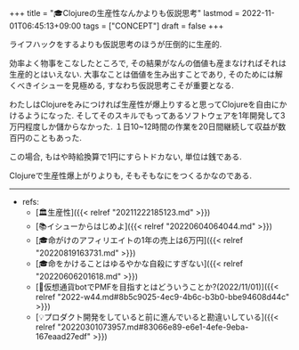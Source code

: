 +++
title = "🎓Clojureの生産性なんかよりも仮説思考"
lastmod = 2022-11-01T06:45:13+09:00
tags = ["CONCEPT"]
draft = false
+++

ライフハックをするよりも仮説思考のほうが圧倒的に生産的.

効率よく物事をこなしたところで, その結果がなんの価値も産まなければそれは生産的とはいえない. 大事なことは価値を生み出すことであり, そのためには解くべきイシューを見極める, すなわち仮説思考こそが重要となる.

わたしはClojureをみにつければ生産性が爆上りすると思ってClojureを自由にかけるようになった. そしてそのスキルでもってあるソフトウェアを1年開発して3万円程度しか儲からなかった. １日10~12時間の作業を20日間継続して収益が数百円のこともあった.

この場合, もはや時給換算で1円にすらトドカない, 単位は銭である.

Clojureで生産性爆上がりよりも, そもそもなにをつくるかなのである.

---

-   refs:
    -   [🏛生産性]({{< relref "20211222185123.md" >}})
    -   [📚イシューからはじめよ]({{< relref "20220604064044.md" >}})
    -   [🎓命がけのアフィリエイトの1年の売上は6万円]({{< relref "20220819163731.md" >}})
    -   [🎓命をかけることはゆるやかな自殺にすぎない]({{< relref "20220606201618.md" >}})
    -   [💭仮想通貨botでPMFを目指すとはどういうことか?(2022/11/01)]({{< relref "2022-w44.md#8b5c9025-4ec9-4b6c-b3b0-bbe94608d44c" >}})
    -   [💡プロダクト開発をしていると前に進んでいると勘違いしている]({{< relref "20220301073957.md#83066e89-e6e1-4efe-9eba-167eaad27edf" >}})
